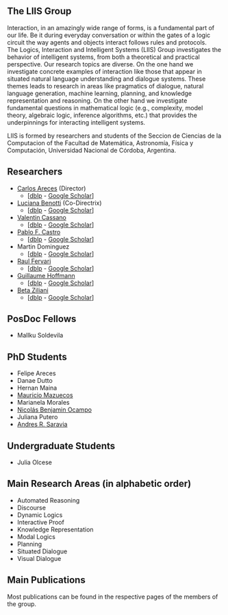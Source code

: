 ## The LIIS Group

Interaction, in an amazingly wide range of forms, is a fundamental part of our life.  Be it during everyday conversation or within the gates of a logic circuit the way agents and objects interact follows rules and protocols.  
The Logics, Interaction and Intelligent Systems (LIIS) Group investigates the behavior of intelligent systems, from both a theoretical and practical perspective. Our research topics are diverse.  On the one hand we investigate concrete examples of interaction like those that appear in situated natural language understanding and dialogue systems. These themes leads to research in areas like pragmatics of dialogue, natural language generation, machine learning, planning, and knowledge representation and reasoning. On the other hand we investigate fundamental questions in mathematical logic (e.g., complexity, model theory, algebraic logic, inference algorithms, etc.)  that provides the underpinnings for interacting intelligent systems.

LIIS is formed by researchers and students of the Seccion de Ciencias de la Computacion of the Facultad de Matemática, Astronomía, Física y Computación, Universidad Nacional de Córdoba, Argentina.

## Researchers ##

- [Carlos Areces](https://carlosareces.github.io/) (Director) 
  - \[[dblp](https://dblp.uni-trier.de/pers/a/Areces:Carlos.html) - 
       [Google Scholar](https://scholar.google.com/citations?user=Ku5jaRkAAAAJ&hl=en)\]
- [Luciana Benotti](https://benotti.github.io/) (Co-Directrix) 
  - \[[dblp](https://dblp.uni-trier.de/pers/hd/b/Benotti:Luciana) - 
      [Google Scholar](https://scholar.google.com/citations?user=QqsVx-oAAAAJ&hl=en)\]
- [Valentin Cassano](https://vcassano.github.io/)  
  - \[[dblp](https://dblp.uni-trier.de/pers/hd/c/Cassano:Valentin) - 
      [Google Scholar](https://scholar.google.com.ar/citations?user=C16YRcMAAAAJ&hl=en)\]
- [Pablo F. Castro](https://pablofcastro.github.io/)
  - \[[dblp](https://dblp.uni-trier.de/pers/c/Castro:Pablo_F=.html) - 
      [Google Scholar](https://scholar.google.com/citations?user=Fsnu7zMAAAAJ&hl=en)\]
- Martin Dominguez 
  - \[[dblp](https://dblp.uni-trier.de/pers/hd/d/Dom=iacute=nguez:Mart=iacute=n_Ariel) - 
      [Google Scholar](https://scholar.google.com/citations?user=ExBxMa4AAAAJ&hl=en)\]
- [Raul Fervari](https://cs.famaf.unc.edu.ar/~rfervari) 
  - \[[dblp](https://dblp.uni-trier.de/pers/hd/f/Fervari:Raul) - 
      [Google Scholar](https://scholar.google.com.ar/citations?user=3dg1ASwAAAAJ&hl=en)\]
- [Guillaume Hoffmann](https://cs.famaf.unc.edu.ar/~hoffmann/) 
  - \[[dblp](https://dblp.uni-trier.de/pers/hd/h/Hoffmann:Guillaume) - 
      [Google Scholar](https://scholar.google.com.ar/citations?user=d0O_hjsAAAAJ&hl=en)\]
- [Beta Ziliani](https://people.mpi-sws.org/~beta/) 
  - \[[dblp](https://dblp.uni-trier.de/pers/hd/z/Ziliani:Beta) - 
      [Google Scholar](https://scholar.google.com/citations?user=zPeBksEAAAAJ&hl=en)\]


## PosDoc Fellows ##

- Mallku Soldevila

## PhD Students ##

- Felipe Areces
- Danae Dutto
- Hernan Maina
- [Mauricio Mazuecos](https://mmazuecos.github.io/)
- Marianela Morales
- [Nicolás Benjamin Ocampo](https://www.benjaminocampo.com/)
- Juliana Putero 
- [Andres R. Saravia](https://andresrsaravia.github.io/)  

## Undergraduate Students

- Julia Olcese

## Main Research Areas (in alphabetic order) ##

- Automated Reasoning
- Discourse
- Dynamic Logics
- Interactive Proof
- Knowledge Representation
- Modal Logics
- Planning
- Situated Dialogue
- Visual Dialogue

## Main Publications ##

Most publications can be found in the respective pages of the members of the group.   


